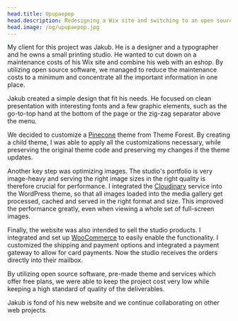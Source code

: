 ```yaml
---
head.title: Upupaepop
head.description: Redesigning a Wix site and switching to an open source e-commerce? Piece of cake! 🍰
head.image: /og/upupaepop.jpg
---
```


My client for this project was Jakub. He is a designer and a typographer and he owns a small printing studio. He wanted to cut down on a maintenance costs of his Wix site and combine his web with an eshop. By utilizing open source software, we managed to reduce the maintenance costs to a minimum and concentrate all the important information in one place.

Jakub created a simple design that fit his needs. He focused on clean presentation with interesting fonts and a few graphic elements, such as the go-to-top hand at the bottom of the page or the zig-zag separator above the menu.

We decided to customize a [Pinecone](https://themeforest.net/item/pinecone-creative-portfolio-and-blog-for-agency/13200056) theme from Theme Forest. By creating a child theme, I was able to apply all the customizations necessary, while preserving the original theme code and preserving my changes if the theme updates.

Another key step was optimizing images. The studio's portfolio is very image-heavy and serving the right image sizes in the right quality is therefore crucial for performance. I integrated the [Cloudinary](https://cloudinary.com/) service into the WordPress theme, so that all images loaded into the media gallery get processed, cached and served in the right format and size. This improved the performance greatly, even when viewing a whole set of full-screen images.

Finally, the website was also intended to sell the studio products. I integrated and set up [WooCommerce](https://woocommerce.com/) to easily enable the functionality. I customized the shipping and payment options and integrated a payment gateway to allow for card payments. Now the studio receives the orders directly into their mailbox.

By utilizing open source software, pre-made theme and services which offer free plans, we were able to keep the project cost very low while keeping a high standard of quality of the deliverables.

Jakub is fond of his new website and we continue collaborating on other web projects.